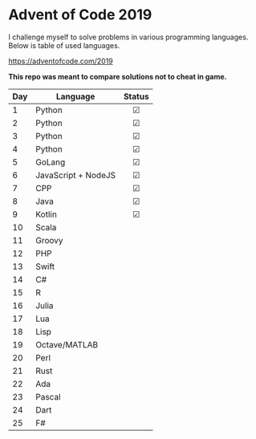 # Advent of Code 2019

I challenge myself to solve problems in various programming languages. Below is table of used languages.

https://adventofcode.com/2019

**This repo was meant to compare solutions not to cheat in game.**


| Day | Language | Status | 
| --- | --- | :---: |
| 1 |  Python | &#x2611; |
| 2 |  Python | &#x2611; |
| 3 |  Python | &#x2611; |
| 4 |  Python | &#x2611; |
| 5 |  GoLang | &#x2611; |
| 6 |  JavaScript + NodeJS | &#x2611; |
| 7 |  CPP | &#x2611; |
| 8 |  Java | &#x2611; |
| 9 |  Kotlin | &#x2611; |
| 10 | Scala | 
| 11 | Groovy | 
| 12 | PHP | 
| 13 | Swift | 
| 14 | C# | 
| 15 | R | 
| 16 | Julia | 
| 17 | Lua | 
| 18 | Lisp | 
| 19 | Octave/MATLAB | 
| 20 | Perl | 
| 21 | Rust | 
| 22 | Ada | 
| 23 | Pascal | 
| 24 | Dart | 
| 25 | F# | 